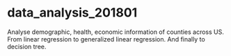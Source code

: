 # data_analysis_201801

Analyse demographic, health, economic information of counties across US. From linear regression to generalized linear regression.
And finally to decision tree.
